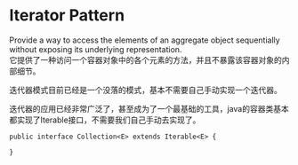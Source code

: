 # Iterator Pattern
Provide a way to access the elements of an aggregate object sequentially without exposing its
underlying representation.  
它提供了一种访问一个容器对象中的各个元素的方法，并且不暴露该容器对象的内部细节。

迭代器模式目前已经是一个没落的模式，基本不需要自己手动实现一个迭代器。 

迭代器的应用已经非常广泛了，甚至成为了一个最基础的工具，java的容器类基本都实现了Iterable接口，不需要我们自己手动去实现了。

```
public interface Collection<E> extends Iterable<E> {

}
```
